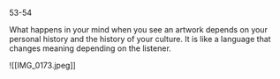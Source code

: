 53-54

What happens in your mind when you see an artwork depends on your personal history and the history of your culture. It is like a language that changes meaning depending on the listener.



![[IMG_0173.jpeg]]